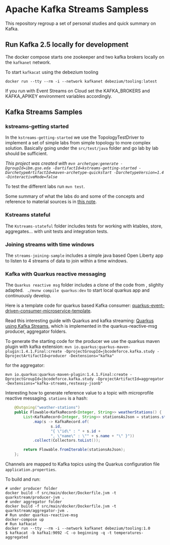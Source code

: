 # Apache Kafka Streams Sampless

This repository regroup a set of personal studies and quick summary on Kafka.

## Run Kafka 2.5 locally for development

The docker compose starts one zookeeper and two kafka brokers locally on the `kafkanet` network.

To start `kafkacat` using the debezium tooling

```shell
docker run --tty --rm -i --network kafkanet debezium/tooling:latest
```

If you run with Event Streams on Cloud set the KAFKA_BROKERS and KAFKA_APIKEY environment variables accordingly.

## Kafka Streams Samples

### kstreams-getting started

In the `kstreams-getting-started` we use the TopologyTestDriver to implement a set of simple labs from simple topology to more complex solution. Basically going under the `src/test/java` folder and go lab by lab should be sufficient. 

*This project was created with `mvn archetype:generate -DgroupId=ibm.gse.eda -DartifactId=kstreams-getting-started -DarchetypeArtifactId=maven-archetype-quickstart -DarchetypeVersion=1.4 -DinteractiveMode=false`* 

To test the different labs run `mvn test`.

Some summary of what the labs do and some of the concepts and reference to material sources is in [this note](kstreams.md).

### Kstreams stateful

The `Kstreams-stateful` folder includes tests for working with ktables, store, aggregates... with unit tests and integration tests.

### Joining streams with time windows

The `streams-joining-sample` includes a simple java based Open Liberty app to listen to 4 streams of data to join within a time windows.


### Kafka with Quarkus reactive messaging

The `Quarkus reactive msg` folder includes a clone of the code from , slighlty adapted.
` ./mvnw compile quarkus:dev` to start local quarkus app and continuously develop.

Here is a template code for quarkus based Kafka consumer: [quarkus-event-driven-consumer-microservice-template](https://github.com/jbcodeforce/quarkus-event-driven-consumer-microservice-template).

Read this interesting guide with Quarkus and kafka streaming: [Quarkus using Kafka Streams](https://quarkus.io/guides/kafka-streams), which is implemented in the quarkus-reactive-msg producer, aggregator folders.

To generate the starting code for the producer we use the quarkus maven plugin with kafka extension:
`mvn io.quarkus:quarkus-maven-plugin:1.4.1.Final:create -DprojectGroupId=jbcodeforce.kafka.study -DprojectArtifactId=producer -Dextensions="kafka"`

for the aggregator:

`mvn io.quarkus:quarkus-maven-plugin:1.4.1.Final:create -DprojectGroupId=jbcodeforce.kafka.study -DprojectArtifactId=aggregator -Dextensions="kafka-streams,resteasy-jsonb"`

Interesting how to generate reference value to a topic with microprofile reactive messaging. `stations` is a hash:

```java
    @Outgoing("weather-stations")                               
    public Flowable<KafkaRecord<Integer, String>> weatherStations() {
        List<KafkaRecord<Integer, String>> stationsAsJson = stations.stream()
            .map(s -> KafkaRecord.of(
                    s.id,
                    "{ \"id\" : " + s.id +
                    ", \"name\" : \"" + s.name + "\" }"))
            .collect(Collectors.toList());

        return Flowable.fromIterable(stationsAsJson);
    };
```

Channels are mapped to Kafka topics using the Quarkus configuration file `application.properties`.

To build and run:

```shell
# under producer folder
docker build -f src/main/docker/Dockerfile.jvm -t quarkstream/producer-jvm .
# under aggregator folder
docker build -f src/main/docker/Dockerfile.jvm -t quarkstream/aggregator-jvm .
# Run under quarkus-reactive-msg
docker-compose up
# Run kafkacat
docker run --tty --rm -i --network kafkanet debezium/tooling:1.0
$ kafkacat -b kafka1:9092 -C -o beginning -q -t temperatures-aggregated
```
